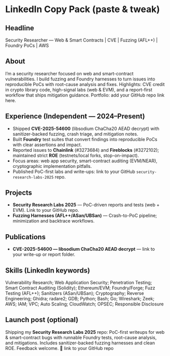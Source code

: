 # LinkedIn Copy Pack (paste & tweak)

## Headline
Security Researcher — Web & Smart Contracts | CVE | Fuzzing (AFL++) | Foundry PoCs | AWS

## About
I’m a security researcher focused on web and smart-contract vulnerabilities. I build fuzzing and Foundry harnesses to turn issues into reproducible PoCs with root-cause analysis and fixes. Highlights: CVE credit in crypto library code, high-signal labs (web & EVM), and a report-first workflow that ships mitigation guidance. Portfolio: add your GitHub repo link here.

## Experience (Independent — 2024–Present)
- Shipped **CVE-2025-54600** (libsodium ChaCha20 AEAD decrypt) with sanitizer-backed fuzzing, crash triage, and mitigation notes.
- Built **Foundry** test suites that convert findings into reproducible PoCs with clear assertions and impact.
- Reported issues to **Chainlink** (#3273684) and **Fireblocks** (#3272102); maintained strict **ROE** (testnets/local forks, stop-on-impact).
- Focus areas: web app security, smart-contract auditing (EVM/NEAR), cryptographic implementation pitfalls.
- Published PoC-first labs and write-ups: link to your GitHub `security-research-labs-2025` repo.

## Projects
- **Security Research Labs 2025** — PoC-driven reports and tests (web + EVM). Link to your GitHub repo.
- **Fuzzing Harnesses (AFL++/ASan/UBSan)** — Crash-to-PoC pipeline; minimization and backtrace workflows.

## Publications
- **CVE-2025-54600 — libsodium ChaCha20 AEAD decrypt** — link to your write-up or report folder.

## Skills (LinkedIn keywords)
Vulnerability Research; Web Application Security; Penetration Testing; Smart Contract Auditing (Solidity); Ethereum/EVM; Foundry/Forge; Fuzz Testing (AFL++); Sanitizers (ASan/UBSan); Cryptography; Reverse Engineering; Ghidra; radare2; GDB; Python; Bash; Go; Wireshark; Zeek; AWS; IAM; VPC; Auto Scaling; CloudWatch; OPSEC; Responsible Disclosure

## Launch post (optional)
Shipping my **Security Research Labs 2025** repo: PoC-first writeups for web & smart-contract bugs with runnable Foundry tests, root-cause analysis, and mitigations. Includes sanitizer-backed fuzzing harnesses and clean ROE. Feedback welcome.
🔗 link to your GitHub repo
